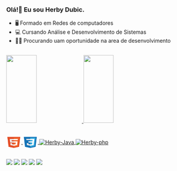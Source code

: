 ### Olá!👋 Eu sou Herby Dubic.
 
- 🖥️ Formado em Redes de computadores
- 💻 Cursando Análise e Desenvolvimento de Sistemas
- 🧑‍💼 Procurando uam oportunidade na area de desenvolvimento

##

<div>
  <a href="https://github.com/herby989">
  <img height="180em" width="40%" src="https://github-readme-stats.vercel.app/api?username=herby989&show_icons=true&theme=aura&include_all_commits=true&count_private=true">
  <img height="180em" width="40%" src="https://github-readme-stats.vercel.app/api/top-langs/?username=herby989&layout=compact&langs_count=5&theme=aura&card&card_width=30"/>
</div>
 
 <br>
 

<div style="display: inline_block"><br>
 <img align="center" alt="Herby-HTML" height="30" width="40" src="https://raw.githubusercontent.com/devicons/devicon/master/icons/html5/html5-original.svg">
 <img align="center" alt="Herby-CSS" height="30" width="40" src="https://raw.githubusercontent.com/devicons/devicon/master/icons/css3/css3-original.svg">
 <img align="center" alt="Herby-Java" height="40" width="50" src="https://cdn.jsdelivr.net/gh/devicons/devicon/icons/java/java-original.svg">
 <img align="center" alt="Herby-php" height="40" width="50" src="https://cdn.jsdelivr.net/gh/devicons/devicon/icons/php/php-plain.svg"> 

<div>

##

<div>

<a href="https://www.linkedin.com/in/herby-dubic/" target="_blank"><img src="https://img.shields.io/badge/-LinkedIn-%230077B5?style=for-the-badge&logo=linkedin&logoColor=white" target="_blank"></a>
<a href = "mailto:herby.dubic@gmail.com"><img src="https://img.shields.io/badge/Gmail-D14836?style=for-the-badge&logo=gmail&logoColor=white" target="_blank"></a>
<a href="https://www.instagram.com/rby989" target="_blank"><img src="https://img.shields.io/badge/-Instagram-%23E4405F?style=for-the-badge&logo=instagram&logoColor=white" target="_blank"></a> 
<a href="##" target="_blank"><img src="https://img.shields.io/badge/YouTube-FF0000?style=for-the-badge&logo=youtube&logoColor=white" target="_blank"></a>
<a href="#" target="_blank"><img src="https://img.shields.io/badge/Twitch-9146FF?style=for-the-badge&logo=twitch&logoColor=white" target="_blank"></a>
  
</div>





<!--
**herby989/herby989** is a ✨ _special_ ✨ repository because its `README.md` (this file) appears on your GitHub profile.

Here are some ideas to get you started:

- 🔭 I’m currently working on ...
- 🌱 I’m currently learning ...
- 👯 I’m looking to collaborate on ...
- 🤔 I’m looking for help with ...
- 💬 Ask me about ...
- 📫 How to reach me: ...
- 😄 Pronouns: ...
- ⚡ Fun fact: ...
-->
